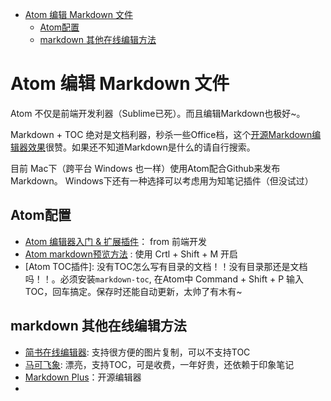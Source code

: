 
<!-- TOC depthFrom:1 depthTo:6 withLinks:1 updateOnSave:1 orderedList:0 -->

- [Atom 编辑 Markdown 文件](#atom-编辑-markdown-文件)
	- [Atom配置](#atom配置)
	- [markdown 其他在线编辑方法](#markdown-其他在线编辑方法)

<!-- /TOC -->

# Atom 编辑 Markdown 文件

Atom 不仅是前端开发利器（Sublime已死）。而且编辑Markdown也极好~。

Markdown + TOC 绝对是文档利器，秒杀一些Office档，这个[开源Markdown编辑器效果][2]很赞。如果还不知道Markdown是什么的请自行搜索。

目前 Mac下（跨平台 Windows 也一样）使用Atom配合Github来发布Markdown。 Windows下还有一种选择可以考虑用为知笔记插件（但没试过）

## Atom配置
- [Atom 编辑器入门 & 扩展插件][19]： from 前端开发
- [Atom markdown预览方法][21] : 使用 Crtl + Shift + M 开启
- [Atom TOC插件]: 没有TOC怎么写有目录的文档！！没有目录那还是文档吗！！。必须安装`markdown-toc`, 在Atom中 Command + Shift + P 输入 TOC，回车搞定。保存时还能自动更新，太帅了有木有~

## markdown 其他在线编辑方法
- [简书在线编辑器][3]: 支持很方便的图片复制，可以不支持TOC
- [马可飞象][1]: 漂亮，支持TOC，可是收费，一年好贵，还依赖于印象笔记
- [Markdown Plus][2]：开源编辑器
- [有道云笔记]: 等它支持TOC再说吧~


[19]:https://li-xinyang.gitbooks.io/frontend-notebook/content/chapter1/02_02_atom.html
[21]:https://www.aswifter.com/2015/07/26/atom-markdown-editor/

[1]: https://github.com/chenzheng128/chenzheng128.github.io/tree/master/markdown/maxiang.md
[2]: http://mdp.tylingsoft.com/
[3]: http://www.jianshu.com/p/q81RER
